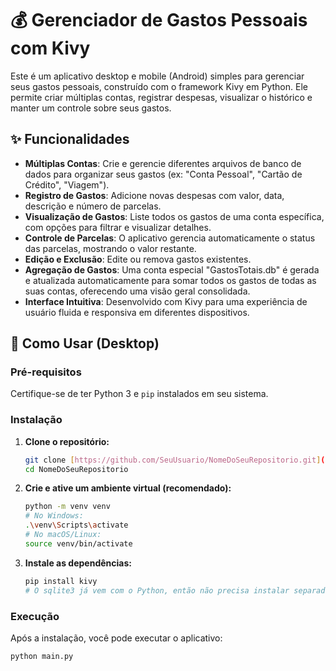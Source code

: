 # 💰 Gerenciador de Gastos Pessoais com Kivy

Este é um aplicativo desktop e mobile (Android) simples para gerenciar seus gastos pessoais, construído com o framework Kivy em Python. Ele permite criar múltiplas contas, registrar despesas, visualizar o histórico e manter um controle sobre seus gastos.

## ✨ Funcionalidades

* **Múltiplas Contas**: Crie e gerencie diferentes arquivos de banco de dados para organizar seus gastos (ex: "Conta Pessoal", "Cartão de Crédito", "Viagem").
* **Registro de Gastos**: Adicione novas despesas com valor, data, descrição e número de parcelas.
* **Visualização de Gastos**: Liste todos os gastos de uma conta específica, com opções para filtrar e visualizar detalhes.
* **Controle de Parcelas**: O aplicativo gerencia automaticamente o status das parcelas, mostrando o valor restante.
* **Edição e Exclusão**: Edite ou remova gastos existentes.
* **Agregação de Gastos**: Uma conta especial "GastosTotais.db" é gerada e atualizada automaticamente para somar todos os gastos de todas as suas contas, oferecendo uma visão geral consolidada.
* **Interface Intuitiva**: Desenvolvido com Kivy para uma experiência de usuário fluida e responsiva em diferentes dispositivos.

## 🚀 Como Usar (Desktop)

### Pré-requisitos

Certifique-se de ter Python 3 e `pip` instalados em seu sistema.

### Instalação

1.  **Clone o repositório:**
    ```bash
    git clone [https://github.com/SeuUsuario/NomeDoSeuRepositorio.git](https://github.com/SeuUsuario/NomeDoSeuRepositorio.git)
    cd NomeDoSeuRepositorio
    ```
2.  **Crie e ative um ambiente virtual (recomendado):**
    ```bash
    python -m venv venv
    # No Windows:
    .\venv\Scripts\activate
    # No macOS/Linux:
    source venv/bin/activate
    ```
3.  **Instale as dependências:**
    ```bash
    pip install kivy
    # O sqlite3 já vem com o Python, então não precisa instalar separadamente.
    ```

### Execução

Após a instalação, você pode executar o aplicativo:

```bash
python main.py